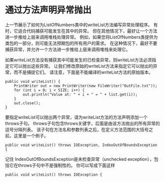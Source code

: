 # 通过方法声明异常抛出

上一节展示了如何为ListOfNumbers类中的writeList方法编写异常处理程序。 有时，它适合代码捕获可能发生在其中的异常。 但在其他情况下，最好让一个方法进一步推给上层来调用堆栈处理异常。 例如，如果您将ListOfNumbers类提供为类包的一部分，则可能无法预期包的所有用户的需求。 在这种情况下，最好不要捕获异常，并允许一个方法进一步推给上层来调用堆栈来处理它。

如果writeList方法没有捕获其中可能发生的已检查异常，则writeList方法必须指定它可以抛出这些异常。 让我们修改原始的writeList方法来指定它可以抛出的异常，而不是捕捉它们。 请注意，下面是不能编译的writeList方法的原始版本。


```
public void writeList() {
    PrintWriter out = new PrintWriter(new FileWriter("OutFile.txt"));
    for (int i = 0; i < SIZE; i++) {
        out.println("Value at: " + i + " = " + list.get(i));
    }
    out.close();
}
```


要指定writeList可以抛出两个异常，请为writeList方法的方法声明添加一个throws子句。 throws子句包含throws关键字，后面是由该方法抛出的所有异常的逗号分隔列表。 该子句在方法名和参数列表之后，在定义方法范围的大括号之前。这里是一个例子。

```
public void writeList() throws IOException, IndexOutOfBoundsException {
```

记住 IndexOutOfBoundsException是未检查异常（unchecked exception），包括它在throws子句中不是强制性的。 你可以写成下面这样

```
public void writeList() throws IOException {
```